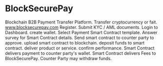 # BlockSecurePay
Blockchain B2B Payment Transfer Platform.
Transfer cryptocurrency or fait. 
www.blocksecurepay.com
Register.
Submit KYC / AML documents.
Login to Dashboard.
create wallet.
Select Payment Smart Contract template.
Answer survey for Smart Contract details.
Send smart contract to counter party to approve.
upload smart contract to blockchain.
deposit funds to smart contract.
deliver product or service.
confirm performance.
Smart Contract delivers payment to counter party's wallet.
Smart Contract delivers Fees to BlockSecurePay.
Counter Party may withdraw funds.

